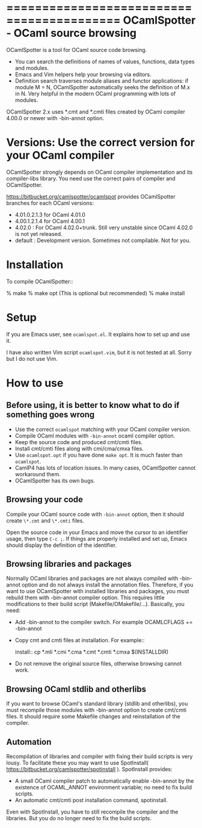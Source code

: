 ==========================================
OCamlSpotter - OCaml source browsing
==========================================

OCamlSpotter is a tool for OCaml source code browsing. 

* You can search the definitions of names of values, functions, data types and modules.
* Emacs and Vim helpers help your browsing via editors.
* Definition search traverses module aliases and functor applications: if module M = N, OCamlSpotter automatically seeks the definition of M.x in N. Very helpful in the modern OCaml programming with lots of modules.

OCamlSpotter 2.x uses \*.cmt and \*.cmti files created by OCaml compiler 4.00.0 or newer with -bin-annot option.

Versions: Use the correct version for your OCaml compiler
=================================================================

OCamlSpotter strongly depends on OCaml compiler implementation and its compiler-libs library.
You need use the correct pairs of compiler and OCamlSpotter.

https://bitbucket.org/camlspotter/ocamlspot provides OCamlSpotter branches for each OCaml versions:

* 4.01.0.2.1.3 for OCaml 4.01.0
* 4.00.1.2.1.4 for OCaml 4.00.1
* 4.02.0 : For OCaml 4.02.0+trunk. Still very unstable since OCaml 4.02.0 is not yet released.
* default : Development version. Sometimes not compilable. Not for you.

Installation
============================

To compile OCamlSpotter::

   % make
   % make opt           (This is optional but recommended)
   % make install     
 
Setup
============================

If you are Emacs user, see ``ocamlspot.el``. It explains how to set up
and use it.

I have also written Vim script ``ocamlspot.vim``, but it is not tested at all.
Sorry but I do not use Vim.


How to use
===============================

Before using, it is better to know what to do if something goes wrong
---------------------------------------------------------------------------

* Use the correct ``ocamlspot`` matching with your OCaml compiler version.
* Compile OCaml modules with ``-bin-annot`` ocaml compiler option.
* Keep the source code and produced cmt/cmti files.
* Install cmt/cmti files along with cmi/cma/cmxa files.
* Use ``ocamlspot.opt`` if you have done ``make opt``. It is much faster than ``ocamlspot``.
* CamlP4 has lots of location issues. In many cases, OCamlSpotter cannot workaround them.
* OCamlSpotter has its own bugs.

Browsing your code
-------------------------------------------------

Compile your OCaml source code with ``-bin-annot`` option, 
then it should create ``\*.cmt`` and ``\*.cmti`` files.

Open the source code in your Emacs and move the cursor to an identifier
usage, then type ``C-c ;``. If things are properly installed and set up,
Emacs should display the definition of the identifier.

Browsing libraries and packages
----------------------------------------------

Normally OCaml libraries and packages are not always compiled with -bin-annot option
and do not always install the annotation files.
Therefore, if you want to use OCamlSpotter with installed libraries and packages,
you must rebuild them with -bin-annot compiler option.
This requires little modifications to their build script (Makefile/OMakefile/...).
Basically, you need:

* Add -bin-annot to the compiler switch. For example OCAMLCFLAGS += -bin-annot
* Copy cmt and cmti files at installation. For example::

     install::
        cp \*.mli \*.cmi \*.cma \*.cmt \*.cmti \*.cmxa $(INSTALLDIR)

* Do not remove the original source files, otherwise browsing cannot work.

Browsing OCaml stdlib and otherlibs
---------------------------------------------------

If you want to browse OCaml's standard library (stdlib and otherlibs), 
you must recompile those modules with -bin-annot option to create cmt/cmti files. 
It should require some Makefile changes and reinstallation of the compiler.

Automation
------------------------------------

Recompilation of libraries and compiler with fixing their build scripts is very lousy. To facilitate these you may want to use SpotInstall( https://bitbucket.org/camlspotter/spotinstall ). SpotInstall provides:

* A small OCaml compiler patch to automatically enable -bin-annot by the existence of OCAML_ANNOT environment variable; no need to fix build scripts.
* An automatic cmt/cmti post installation command, spotinstall.

Even with SpotInstall, you have to still recompile the compiler and the libraries. But you do no longer need to fix the build scripts.
